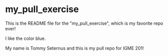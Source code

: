 # my_pull_exercise

This is the README file for the "my_pull_exercise", which is my favorite repo ever!

I like the color blue.

My name is Tommy Seternus and this is my pull repo for IGME 201!
